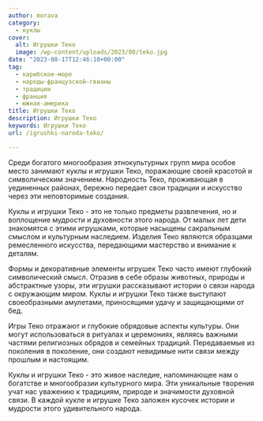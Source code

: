```yaml
---
author: morava
category:
  - куклы
cover:
  alt: Игрушки Теко
  image: /wp-content/uploads/2023/08/teko.jpg
date: "2023-08-17T12:46:10+00:00"
tag:
  - карибское-море
  - народы-французской-гвианы
  - традиции
  - франция
  - южная-америка
title: Игрушки Теко
description: Игрушки Теко
keywords: Игрушки Теко
url: /igrushki-naroda-teko/

---
```

Среди богатого многообразия этнокультурных групп мира особое место занимают куклы и игрушки Теко, поражающие своей красотой и символическим значением. Народность Теко, проживающая в уединенных районах, бережно передает свои традиции и искусство через эти неповторимые создания.

Куклы и игрушки Теко \- это не только предметы развлечения, но и воплощение мудрости и духовности этого народа. От малых лет дети знакомятся с этими игрушками, которые насыщены сакральным смыслом и культурным наследием. Изделия Теко являются образцами ремесленного искусства, передающими мастерство и внимание к деталям.

Формы и декоративные элементы игрушек Теко часто имеют глубокий символический смысл. Отразив в себе образы животных, природы и абстрактные узоры, эти игрушки рассказывают истории о связи народа с окружающим миром. Куклы и игрушки Теко также выступают своеобразными амулетами, приносящими удачу и защищающими от бед.

Игры Теко отражают и глубокие обрядовые аспекты культуры. Они могут использоваться в ритуалах и церемониях, являясь важными частями религиозных обрядов и семейных традиций. Передаваемые из поколения в поколение, они создают невидимые нити связи между прошлым и настоящим.

Куклы и игрушки Теко \- это живое наследие, напоминающее нам о богатстве и многообразии культурного мира. Эти уникальные творения учат нас уважению к традициям, природе и значимости духовной связи. В каждой кукле и игрушке Теко заложен кусочек истории и мудрости этого удивительного народа.
